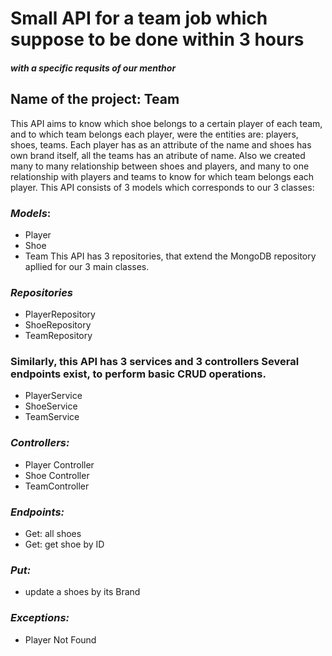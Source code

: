 # Small API for a team job which suppose to be done within 3 hours
#### *with a specific requsits of our menthor*
## Name of the project: Team

This API aims to know which shoe belongs to a certain player of each team, and to which team belongs each player, were the entities are: players, shoes, teams.
Each player has as an attribute of the name and shoes has own brand itself, all the teams has an atribute of name.
Also we created many to many relationship between shoes and players, and many to one relationship with players and teams to know for which team belongs each player.
This API consists of 3 models which corresponds to our 3 classes:

### *Models*:
* Player
* Shoe
* Team
This API has 3 repositories, that extend the MongoDB repository apllied for our 3 main classes.

### *Repositories*
* PlayerRepository
* ShoeRepository
* TeamRepository

### Similarly, this API has 3 services and 3 controllers Several endpoints exist, to perform basic CRUD operations.
* PlayerService
* ShoeService
* TeamService

### *Controllers:*
* Player Controller 
* Shoe Controller
* TeamController

### *Endpoints:*
* Get: all shoes
* Get: get shoe by ID

### *Put:*
* update a shoes by its Brand

### *Exceptions:*
* Player Not Found
